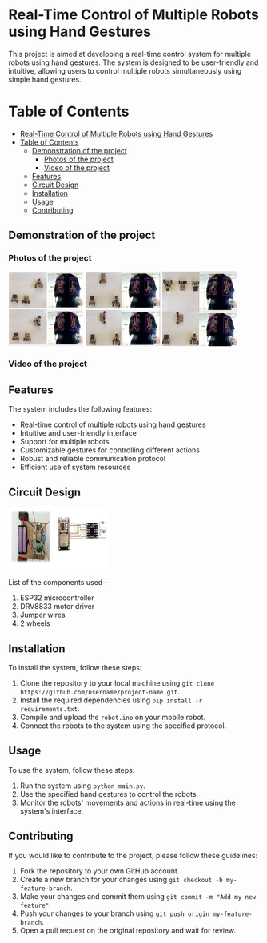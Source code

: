 # Real-Time Control of Multiple Robots using Hand Gestures

This project is aimed at developing a real-time control system for multiple robots using hand gestures. The system is designed to be user-friendly and intuitive, allowing users to control multiple robots simultaneously using simple hand gestures.


# Table of Contents
- [Real-Time Control of Multiple Robots using Hand Gestures](#real-time-control-of-multiple-robots-using-hand-gestures)
- [Table of Contents](#table-of-contents)
  - [Demonstration of the project](#demonstration-of-the-project)
    - [Photos of the project](#photos-of-the-project)
    - [Video of the project](#video-of-the-project)
  - [Features](#features)
  - [Circuit Design](#circuit-design)
  - [Installation](#installation)
  - [Usage](#usage)
  - [Contributing](#contributing)

## Demonstration of the project

### Photos of the project
![test_2](assets/test_4_new.PNG)
![test_3](assets/test_3_new.PNG)
![test_4](assets/test_2_new.PNG)

### Video of the project

## Features

The system includes the following features:

- Real-time control of multiple robots using hand gestures
- Intuitive and user-friendly interface
- Support for multiple robots
- Customizable gestures for controlling different actions
- Robust and reliable communication protocol
- Efficient use of system resources

## Circuit Design
<!-- <img src="components.jfif" alt="components" width=50% height=50%> -->
![components](assets/components_new.PNG)

List of the components used -
1. ESP32 microcontroller
2. DRV8833 motor driver
3. Jumper wires
4. 2 wheels 

## Installation

To install the system, follow these steps:

1. Clone the repository to your local machine using `git clone https://github.com/username/project-name.git`.
2. Install the required dependencies using `pip install -r requirements.txt`.
3. Compile and upload the `robot.ino` on your mobile robot.
4. Connect the robots to the system using the specified protocol.

## Usage

To use the system, follow these steps:

1. Run the system using `python main.py`.
2. Use the specified hand gestures to control the robots.
3. Monitor the robots' movements and actions in real-time using the system's interface.

## Contributing

If you would like to contribute to the project, please follow these guidelines:

1. Fork the repository to your own GitHub account.
2. Create a new branch for your changes using `git checkout -b my-feature-branch`.
3. Make your changes and commit them using `git commit -m "Add my new feature"`.
4. Push your changes to your branch using `git push origin my-feature-branch`.
5. Open a pull request on the original repository and wait for review.